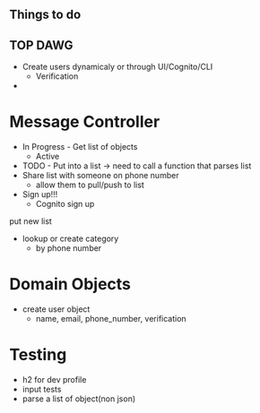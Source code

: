 ## Things to do

## TOP DAWG
 - Create users dynamicaly or through UI/Cognito/CLI
   - Verification
 - 

# Message Controller
- In Progress - Get list of objects
  - Active
- TODO - Put into a list -> need to call a function that parses list
- Share list with someone on phone number
  - allow them to pull/push to list
- Sign up!!!
  - Cognito sign up

put new list
- lookup or create category
    - by phone number

# Domain Objects
 - create user object
   - name, email, phone_number, verification

# Testing
 - h2 for dev profile
 - input tests
 - parse a list of object(non json)

